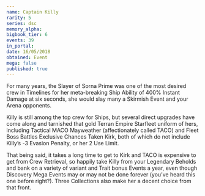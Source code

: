 ```yaml
---
name: Captain Killy
rarity: 5
series: dsc
memory_alpha:
bigbook_tier: 6
events: 39
in_portal:
date: 16/05/2018
obtained: Event
mega: false
published: true
---
```


For many years, the Slayer of Sorna Prime was one of the most desired crew in Timelines for her meta-breaking Ship Ability of 400% Instant Damage at six seconds, she would slay many a Skirmish Event and your Arena opponents. 

Killy is still among the top crew for Ships, but several direct upgrades have come along and tarnished that gold Terran Empire Starfleet uniform of hers, including Tactical MACO Mayweather (affectionately called TACO) and Fleet Boss Battles Exclusive Chances Taken Kirk, both of which do not include Killy’s -3 Evasion Penalty, or her 2 Use Limit.

That being said, it takes a long time to get to Kirk and TACO is expensive to get from Crew Retrieval, so happily take Killy from your Legendary Beholds and bank on a variety of variant and Trait bonus Events a year, even though Discovery Mega Events may or may not be done forever (you’ve heard this one before right?). Three Collections also make her a decent choice from that front.
